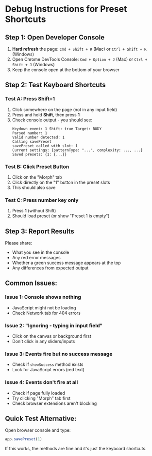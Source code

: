 # Debug Instructions for Preset Shortcuts

## Step 1: Open Developer Console
1. **Hard refresh** the page: `Cmd + Shift + R` (Mac) or `Ctrl + Shift + R` (Windows)
2. Open Chrome DevTools Console: `Cmd + Option + J` (Mac) or `Ctrl + Shift + J` (Windows)
3. Keep the console open at the bottom of your browser

## Step 2: Test Keyboard Shortcuts

### Test A: Press Shift+1
1. Click somewhere on the page (not in any input field)
2. Press and hold **Shift**, then press **1**
3. Check console output - you should see:
   ```
   Keydown event: 1 Shift: true Target: BODY
   Parsed number: 1
   Valid number detected: 1
   Calling savePreset
   savePreset called with slot: 1
   Current settings: {patternType: "...", complexity: ..., ...}
   Saved presets: {1: {...}}
   ```

### Test B: Click Preset Button
1. Click on the "Morph" tab
2. Click directly on the "1" button in the preset slots
3. This should also save

### Test C: Press number key only
1. Press **1** (without Shift)
2. Should load preset (or show "Preset 1 is empty")

## Step 3: Report Results
Please share:
- What you see in the console
- Any red error messages
- Whether a green success message appears at the top
- Any differences from expected output

## Common Issues:

### Issue 1: Console shows nothing
- JavaScript might not be loading
- Check Network tab for 404 errors

### Issue 2: "Ignoring - typing in input field"
- Click on the canvas or background first
- Don't click in any sliders/inputs

### Issue 3: Events fire but no success message
- Check if `showSuccess` method exists
- Look for JavaScript errors (red text)

### Issue 4: Events don't fire at all
- Check if page fully loaded
- Try clicking "Morph" tab first
- Check browser extensions aren't blocking

## Quick Test Alternative:
Open browser console and type:
```javascript
app.savePreset(1)
```
If this works, the methods are fine and it's just the keyboard shortcuts.
